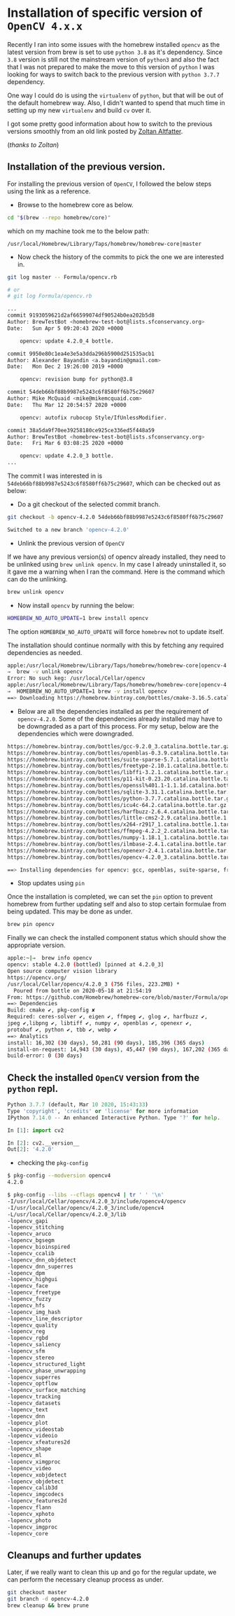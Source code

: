 # Installation of specific version of `OpenCV 4.x.x`

Recently I ran into some issues with the homebrew installed `opencv` as the
latest version from brew is set to use `python 3.8` as it's dependency. Since `3.8`
version is still not the mainstream version of `python3` and also the fact
that I was not prepared to make the move to this version of `python` I was
looking for ways to switch back to the previous version with `python 3.7.7`
dependency.

One way I could do is using the `virtualenv` of `python`, but that will be out
of the default homebrew way. Also, I didn't wanted to spend that much time in
setting up my new `virtualenv` and build `cv` over it.

I got some pretty good information about how to switch to the previous
versions smoothly from an old link posted by [Zoltan Altfatter].

(_thanks to Zoltan_)

## Installation of the previous version.

For installing the previous version of `OpenCV`, I followed the below steps using the link as a reference.

* Browse to the homebrew core as below.

```bash
cd "$(brew --repo homebrew/core)"
```

which on my machine took me to the below path:

`/usr/local/Homebrew/Library/Taps/homebrew/homebrew-core|master`

* Now check the history of the commits to pick the one we are interested in.

```bash
git log master -- Formula/opencv.rb

# or
# git log Formula/opencv.rb

...
commit 9193059621d2af66599074df90524b0ea202b5d8
Author: BrewTestBot <homebrew-test-bot@lists.sfconservancy.org>
Date:   Sun Apr 5 09:20:43 2020 +0000

    opencv: update 4.2.0_4 bottle.

commit 9950e80c1ea4e3e5a3dda296b5900d251535acb1
Author: Alexander Bayandin <a.bayandin@gmail.com>
Date:   Mon Dec 2 19:26:00 2019 +0000

    opencv: revision bump for python@3.8

commit 54deb66bf88b9987e5243c6f8580ff6b75c29607
Author: Mike McQuaid <mike@mikemcquaid.com>
Date:   Thu Mar 12 20:54:57 2020 +0000

    opencv: autofix rubocop Style/IfUnlessModifier.

commit 38a5da9f70ee39258180ce925ce336ed5f448a59
Author: BrewTestBot <homebrew-test-bot@lists.sfconservancy.org>
Date:   Fri Mar 6 03:08:25 2020 +0000

    opencv: update 4.2.0_3 bottle.
...
```

The commit I was interested in is `54deb66bf88b9987e5243c6f8580ff6b75c29607`, which can be checked out as below:

* Do a git checkout of the selected commit branch.

```bash
git checkout -b opencv-4.2.0 54deb66bf88b9987e5243c6f8580ff6b75c29607

Switched to a new branch 'opencv-4.2.0'
```

* Unlink the previous version of `OpenCV`

If we have any previous version(s) of opencv already installed, they need to
be unlinked using `brew unlink opencv`. In my case I already uninstalled it,
so it gave me a warning when I ran the command. Here is the command which can
do the unlinking.

```bash
brew unlink opencv
```

* Now install `opencv` by running the below:

```bash
HOMEBREW_NO_AUTO_UPDATE=1 brew install opencv
```

The option `HOMEBREW_NO_AUTO_UPDATE` will force `homebrew` not to update itself.

The installation should continue normally with this by fetching any required dependencies as needed.

```bash
apple:/usr/local/Homebrew/Library/Taps/homebrew/homebrew-core|opencv-4.2.0
⇒  brew -v unlink opencv
Error: No such keg: /usr/local/Cellar/opencv
apple:/usr/local/Homebrew/Library/Taps/homebrew/homebrew-core|opencv-4.2.0
⇒  HOMEBREW_NO_AUTO_UPDATE=1 brew -v install opencv
==> Downloading https://homebrew.bintray.com/bottles/cmake-3.16.5.catalina.bottle.tar.gz
```

* Below are all the dependencies installed as per the requirement of `opencv-4.2.0`. Some of the dependencies already installed may have to be downgraded as a part of this process. For my setup, below are the dependencies which were downgraded.

```bash
https://homebrew.bintray.com/bottles/gcc-9.2.0_3.catalina.bottle.tar.gz
https://homebrew.bintray.com/bottles/openblas-0.3.9.catalina.bottle.tar.gz
https://homebrew.bintray.com/bottles/suite-sparse-5.7.1.catalina.bottle.tar.gz
https://homebrew.bintray.com/bottles/freetype-2.10.1.catalina.bottle.tar.gz
https://homebrew.bintray.com/bottles/libffi-3.2.1.catalina.bottle.tar.gz
https://homebrew.bintray.com/bottles/p11-kit-0.23.20.catalina.bottle.tar.gz
https://homebrew.bintray.com/bottles/openssl%401.1-1.1.1d.catalina.bottle.tar.gz
https://homebrew.bintray.com/bottles/sqlite-3.31.1.catalina.bottle.tar.gz
https://homebrew.bintray.com/bottles/python-3.7.7.catalina.bottle.tar.gz
https://homebrew.bintray.com/bottles/icu4c-64.2.catalina.bottle.tar.gz
https://homebrew.bintray.com/bottles/harfbuzz-2.6.4.catalina.bottle.tar.gz
https://homebrew.bintray.com/bottles/little-cms2-2.9.catalina.bottle.1.tar.gz
https://homebrew.bintray.com/bottles/x264-r2917_1.catalina.bottle.1.tar.gz
https://homebrew.bintray.com/bottles/ffmpeg-4.2.2_2.catalina.bottle.tar.gz
https://homebrew.bintray.com/bottles/numpy-1.18.1_1.catalina.bottle.tar.gz
https://homebrew.bintray.com/bottles/ilmbase-2.4.1.catalina.bottle.tar.gz
https://homebrew.bintray.com/bottles/openexr-2.4.1.catalina.bottle.tar.gz
https://homebrew.bintray.com/bottles/opencv-4.2.0_3.catalina.bottle.tar.gz

==> Installing dependencies for opencv: gcc, openblas, suite-sparse, freetype, libffi, p11-kit, openssl@1.1, sqlite, python, icu4c, harfbuzz, little-cms2, x264, ffmpeg, numpy, ilmbase and openexr
```

* Stop updates using `pin`

Once the installation is completed, we can set the `pin` option to prevent
homebrew from further updating self and also to stop certain formulae from
being updated. This may be done as under.

```bash
brew pin opencv
```

Finally we can check the installed component status which should show the
appropriate version.

```bash
apple:~|⇒  brew info opencv
opencv: stable 4.2.0 (bottled) [pinned at 4.2.0_3]
Open source computer vision library
https://opencv.org/
/usr/local/Cellar/opencv/4.2.0_3 (756 files, 223.2MB) *
  Poured from bottle on 2020-05-18 at 21:54:19
From: https://github.com/Homebrew/homebrew-core/blob/master/Formula/opencv.rb
==> Dependencies
Build: cmake ✔, pkg-config ✘
Required: ceres-solver ✔, eigen ✔, ffmpeg ✔, glog ✔, harfbuzz ✔,
jpeg ✔,libpng ✔, libtiff ✔, numpy ✔, openblas ✔, openexr ✔,
protobuf ✔, python ✔, tbb ✔, webp ✔
==> Analytics
install: 16,302 (30 days), 50,281 (90 days), 185,396 (365 days)
install-on-request: 14,943 (30 days), 45,447 (90 days), 167,202 (365 days)
build-error: 0 (30 days)
```

## Check the installed `OpenCV` version from the `python` repl.

```python
Python 3.7.7 (default, Mar 10 2020, 15:43:33)
Type 'copyright', 'credits' or 'license' for more information
IPython 7.14.0 -- An enhanced Interactive Python. Type '?' for help.

In [1]: import cv2

In [2]: cv2.__version__
Out[2]: '4.2.0'
```

* checking the `pkg-config`

```bash
$ pkg-config --modversion opencv4
4.2.0

$ pkg-config --libs --cflags opencv4 | tr ' ' '\n'
-I/usr/local/Cellar/opencv/4.2.0_3/include/opencv4/opencv
-I/usr/local/Cellar/opencv/4.2.0_3/include/opencv4
-L/usr/local/Cellar/opencv/4.2.0_3/lib
-lopencv_gapi
-lopencv_stitching
-lopencv_aruco
-lopencv_bgsegm
-lopencv_bioinspired
-lopencv_ccalib
-lopencv_dnn_objdetect
-lopencv_dnn_superres
-lopencv_dpm
-lopencv_highgui
-lopencv_face
-lopencv_freetype
-lopencv_fuzzy
-lopencv_hfs
-lopencv_img_hash
-lopencv_line_descriptor
-lopencv_quality
-lopencv_reg
-lopencv_rgbd
-lopencv_saliency
-lopencv_sfm
-lopencv_stereo
-lopencv_structured_light
-lopencv_phase_unwrapping
-lopencv_superres
-lopencv_optflow
-lopencv_surface_matching
-lopencv_tracking
-lopencv_datasets
-lopencv_text
-lopencv_dnn
-lopencv_plot
-lopencv_videostab
-lopencv_videoio
-lopencv_xfeatures2d
-lopencv_shape
-lopencv_ml
-lopencv_ximgproc
-lopencv_video
-lopencv_xobjdetect
-lopencv_objdetect
-lopencv_calib3d
-lopencv_imgcodecs
-lopencv_features2d
-lopencv_flann
-lopencv_xphoto
-lopencv_photo
-lopencv_imgproc
-lopencv_core
```

## Cleanups and further updates

Later, if we really want to clean this up and go for the regular update, we can perform the necessary cleanup process as under.

```bash
git checkout master
git branch -d opencv-4.2.0
brew cleanup && brew prune
```


[Zoltan Altfatter]: https://zoltanaltfatter.com/2017/09/07/Install-a-specific-version-of-formula-with-homebrew/
